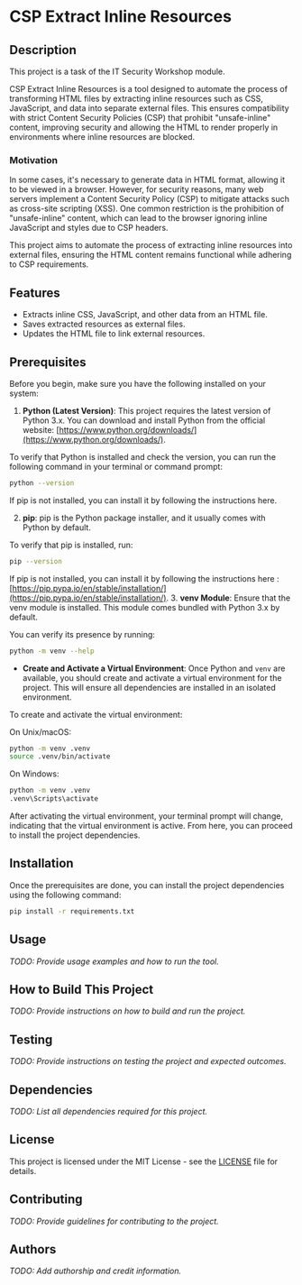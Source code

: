 # CSP Extract Inline Resources

## Description

This project is a task of the IT Security Workshop module.

CSP Extract Inline Resources is a tool designed to automate the process of transforming HTML files by extracting inline resources such as CSS, JavaScript, and data into separate external files. This ensures compatibility with strict Content Security Policies (CSP) that prohibit "unsafe-inline" content, improving security and allowing the HTML to render properly in environments where inline resources are blocked.

### Motivation

In some cases, it's necessary to generate data in HTML format, allowing it to be viewed in a browser. However, for security reasons, many web servers implement a Content Security Policy (CSP) to mitigate attacks such as cross-site scripting (XSS). One common restriction is the prohibition of "unsafe-inline" content, which can lead to the browser ignoring inline JavaScript and styles due to CSP headers.

This project aims to automate the process of extracting inline resources into external files, ensuring the HTML content remains functional while adhering to CSP requirements.

## Features
- Extracts inline CSS, JavaScript, and other data from an HTML file.
- Saves extracted resources as external files.
- Updates the HTML file to link external resources.

## Prerequisites

Before you begin, make sure you have the following installed on your system:

1. **Python (Latest Version)**: This project requires the latest version of Python 3.x. You can download and install Python from the official website: [https://www.python.org/downloads/](https://www.python.org/downloads/).

To verify that Python is installed and check the version, you can run the following command in your terminal or command prompt:

```bash
python --version
```
If pip is not installed, you can install it by following the instructions here.

2. **pip**: pip is the Python package installer, and it usually comes with Python by default. 

To verify that pip is installed, run:
```bash
pip --version
```
If pip is not installed, you can install it by following the instructions here : [https://pip.pypa.io/en/stable/installation/](https://pip.pypa.io/en/stable/installation/).
3. **venv Module**: Ensure that the venv module is installed. This module comes bundled with Python 3.x by default. 
 
You can verify its presence by running:
```bash
python -m venv --help
```
- **Create and Activate a Virtual Environment**: Once Python and `venv` are available, you should create and activate a virtual environment for the project. This will ensure all dependencies are installed in an isolated environment.

To create and activate the virtual environment:

On Unix/macOS:
```bash
python -m venv .venv
source .venv/bin/activate
```
On Windows:
```bash
python -m venv .venv
.venv\Scripts\activate
```
After activating the virtual environment, your terminal prompt will change, indicating that the virtual environment is active. From here, you can proceed to install the project dependencies.

## Installation

Once the prerequisites are done, you can install the project dependencies using the following command:
```bash
pip install -r requirements.txt
```

## Usage

_TODO: Provide usage examples and how to run the tool._

## How to Build This Project

_TODO: Provide instructions on how to build and run the project._

## Testing

_TODO: Provide instructions on testing the project and expected outcomes._

## Dependencies

_TODO: List all dependencies required for this project._

## License

This project is licensed under the MIT License - see the [LICENSE](LICENSE) file for details.

## Contributing

_TODO: Provide guidelines for contributing to the project._

## Authors

_TODO: Add authorship and credit information._
